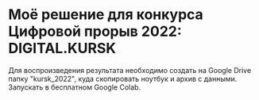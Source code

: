 # Моё решение для конкурса Цифровой прорыв 2022: DIGITAL.KURSK
Для воспроизведения результата необходимо создать на Google Drive папку "kursk_2022", куда скопировать ноутбук и архив с данными. Запускать в бесплатном Google Colab. 
